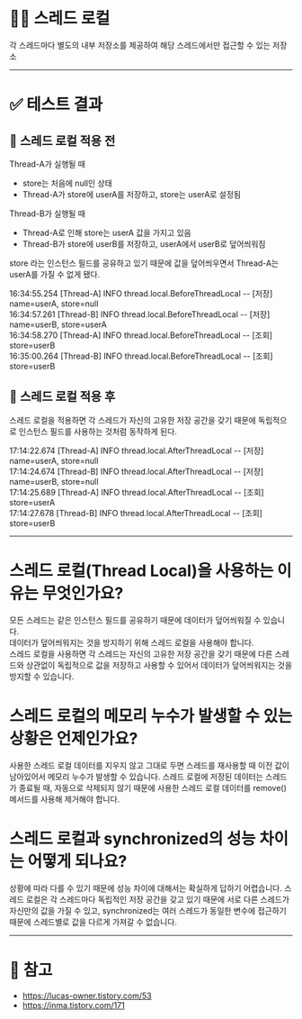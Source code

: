 # 🤹‍♀️ 스레드 로컬
각 스레드마다 별도의 내부 저장소를 제공하여 해당 스레드에서만 접근할 수 있는 저장소

----------

# ✅ 테스트 결과
## 🌚 스레드 로컬 적용 전
Thread-A가 실행될 때
- store는 처음에 null인 상태
- Thread-A가 store에 userA를 저장하고, store는 userA로 설정됨

Thread-B가 실행될 때
- Thread-A로 인해 store는 userA 값을 가지고 있음
- Thread-B가 store에 userB를 저장하고, userA에서 userB로 덮어씌워짐

store 라는 인스턴스 필드를 공유하고 있기 때문에 값을 덮어씌우면서 Thread-A는 userA를 가질 수 없게 됐다. </br>

16:34:55.254 [Thread-A] INFO thread.local.BeforeThreadLocal -- [저장] name=userA, store=null </br>
16:34:57.261 [Thread-B] INFO thread.local.BeforeThreadLocal -- [저장] name=userB, store=userA </br>
16:34:58.270 [Thread-A] INFO thread.local.BeforeThreadLocal -- [조회] store=userB </br>
16:35:00.264 [Thread-B] INFO thread.local.BeforeThreadLocal -- [조회] store=userB

## 🌝 스레드 로컬 적용 후
스레드 로컬을 적용하면 각 스레드가 자신의 고유한 저장 공간을 갖기 때문에 독립적으로 인스턴스 필드를 사용하는 것처럼 동작하게 된다. </br>

17:14:22.674 [Thread-A] INFO thread.local.AfterThreadLocal -- [저장] name=userA, store=null </br>
17:14:24.674 [Thread-B] INFO thread.local.AfterThreadLocal -- [저장] name=userB, store=null </br>
17:14:25.689 [Thread-A] INFO thread.local.AfterThreadLocal -- [조회] store=userA </br>
17:14:27.678 [Thread-B] INFO thread.local.AfterThreadLocal -- [조회] store=userB

--------------

# 스레드 로컬(Thread Local)을 사용하는 이유는 무엇인가요?
모든 스레드는 같은 인스턴스 필드를 공유하기 때문에 데이터가 덮어씌워질 수 있습니다. </br>
데이터가 덮어씌워지는 것을 방지하기 위해 스레드 로컬을 사용해야 합니다. </br>
스레드 로컬을 사용하면 각 스레드는 자신의 고유한 저장 공간을 갖기 때문에 다른 스레드와 상관없이 독립적으로 값을 저장하고 사용할 수 있어서 데이터가 덮어씌워지는 것을 방지할 수 있습니다.

# 스레드 로컬의 메모리 누수가 발생할 수 있는 상황은 언제인가요?
사용한 스레드 로컬 데이터를 지우지 않고 그대로 두면 스레드를 재사용할 때 이전 값이 남아있어서 메모리 누수가 발생할 수 있습니다.
스레드 로컬에 저장된 데이터는 스레드가 종료될 때, 자동으로 삭제되지 않기 때문에 사용한 스레드 로컬 데이터를 remove() 메서드를 사용해 제거해야 합니다.

# 스레드 로컬과 synchronized의 성능 차이는 어떻게 되나요?
상황에 따라 다를 수 있기 때문에 성능 차이에 대해서는 확실하게 답하기 어렵습니다.
스레드 로컬은 각 스레드마다 독립적인 저장 공간을 갖고 있기 때문에 서로 다른 스레드가 자신만의 값을 가질 수 있고, synchronized는 여러 스레드가 동일한 변수에 접근하기 때문에 스레드별로 값을 다르게 가져갈 수 없습니다.

-----------

# 📝 참고
- https://lucas-owner.tistory.com/53
- https://inma.tistory.com/171
